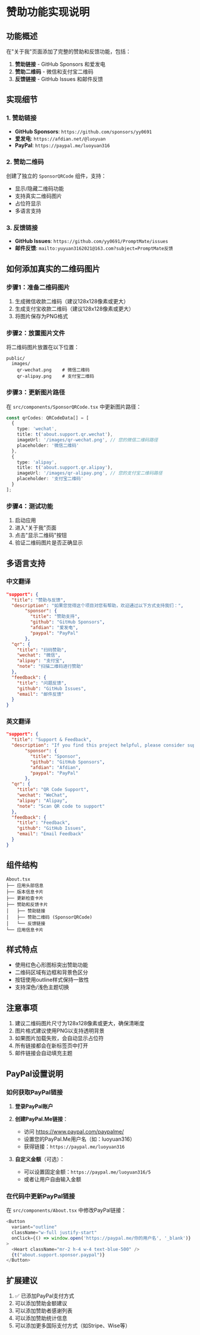# 赞助功能实现说明

## 功能概述

在"关于我"页面添加了完整的赞助和反馈功能，包括：

1. **赞助链接** - GitHub Sponsors 和爱发电
2. **赞助二维码** - 微信和支付宝二维码
3. **反馈链接** - GitHub Issues 和邮件反馈

## 实现细节

### 1. 赞助链接

- **GitHub Sponsors**: `https://github.com/sponsors/yy0691`
- **爱发电**: `https://afdian.net/@luoyuan`
- **PayPal**: `https://paypal.me/luoyuan316`

### 2. 赞助二维码

创建了独立的 `SponsorQRCode` 组件，支持：

- 显示/隐藏二维码功能
- 支持真实二维码图片
- 占位符显示
- 多语言支持

### 3. 反馈链接

- **GitHub Issues**: `https://github.com/yy0691/PromptMate/issues`
- **邮件反馈**: `mailto:yuyuan3162021@163.com?subject=PromptMate反馈`

## 如何添加真实的二维码图片

### 步骤1：准备二维码图片

1. 生成微信收款二维码（建议128x128像素或更大）
2. 生成支付宝收款二维码（建议128x128像素或更大）
3. 将图片保存为PNG格式

### 步骤2：放置图片文件

将二维码图片放置在以下位置：

```
public/
  images/
    qr-wechat.png    # 微信二维码
    qr-alipay.png    # 支付宝二维码
```

### 步骤3：更新图片路径

在 `src/components/SponsorQRCode.tsx` 中更新图片路径：

```typescript
const qrCodes: QRCodeData[] = [
  {
    type: 'wechat',
    title: t('about.support.qr.wechat'),
    imageUrl: '/images/qr-wechat.png', // 您的微信二维码路径
    placeholder: '微信二维码'
  },
  {
    type: 'alipay',
    title: t('about.support.qr.alipay'),
    imageUrl: '/images/qr-alipay.png', // 您的支付宝二维码路径
    placeholder: '支付宝二维码'
  }
];
```

### 步骤4：测试功能

1. 启动应用
2. 进入"关于我"页面
3. 点击"显示二维码"按钮
4. 验证二维码图片是否正确显示

## 多语言支持

### 中文翻译

```json
"support": {
  "title": "赞助与反馈",
  "description": "如果您觉得这个项目对您有帮助，欢迎通过以下方式支持我们：",
       "sponsor": {
         "title": "赞助支持",
         "github": "GitHub Sponsors",
         "afdian": "爱发电",
         "paypal": "PayPal"
       },
  "qr": {
    "title": "扫码赞助",
    "wechat": "微信",
    "alipay": "支付宝",
    "note": "扫描二维码进行赞助"
  },
  "feedback": {
    "title": "问题反馈",
    "github": "GitHub Issues",
    "email": "邮件反馈"
  }
}
```

### 英文翻译

```json
"support": {
  "title": "Support & Feedback",
  "description": "If you find this project helpful, please consider supporting us:",
       "sponsor": {
         "title": "Sponsor",
         "github": "GitHub Sponsors",
         "afdian": "Afdian",
         "paypal": "PayPal"
       },
  "qr": {
    "title": "QR Code Support",
    "wechat": "WeChat",
    "alipay": "Alipay",
    "note": "Scan QR code to support"
  },
  "feedback": {
    "title": "Feedback",
    "github": "GitHub Issues",
    "email": "Email Feedback"
  }
}
```

## 组件结构

```
About.tsx
├── 应用头部信息
├── 版本信息卡片
├── 更新检查卡片
├── 赞助和反馈卡片
│   ├── 赞助链接
│   ├── 赞助二维码 (SponsorQRCode)
│   └── 反馈链接
└── 应用信息卡片
```

## 样式特点

- 使用红色心形图标突出赞助功能
- 二维码区域有边框和背景色区分
- 按钮使用outline样式保持一致性
- 支持深色/浅色主题切换

## 注意事项

1. 建议二维码图片尺寸为128x128像素或更大，确保清晰度
2. 图片格式建议使用PNG以支持透明背景
3. 如果图片加载失败，会自动显示占位符
4. 所有链接都会在新标签页中打开
5. 邮件链接会自动填充主题

## PayPal设置说明

### 如何获取PayPal链接

1. **登录PayPal账户**
2. **创建PayPal.Me链接**：
   - 访问 https://www.paypal.com/paypalme/
   - 设置您的PayPal.Me用户名（如：luoyuan316）
   - 获得链接：`https://paypal.me/luoyuan316`

3. **自定义金额**（可选）：
   - 可以设置固定金额：`https://paypal.me/luoyuan316/5`
   - 或者让用户自由输入金额

### 在代码中更新PayPal链接

在 `src/components/About.tsx` 中修改PayPal链接：

```typescript
<Button
  variant="outline"
  className="w-full justify-start"
  onClick={() => window.open('https://paypal.me/你的用户名', '_blank')}
>
  <Heart className="mr-2 h-4 w-4 text-blue-500" />
  {t("about.support.sponsor.paypal")}
</Button>
```

## 扩展建议

1. ✅ 已添加PayPal支付方式
2. 可以添加赞助金额建议
3. 可以添加赞助者感谢列表
4. 可以添加赞助统计信息
5. 可以添加更多国际支付方式（如Stripe、Wise等）
